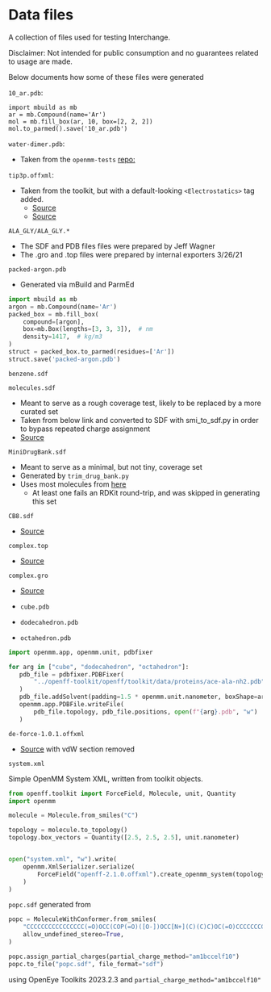 # Data files

A collection of files used for testing Interchange.

Disclaimer: Not intended for public consumption and no guarantees related to usage are made.

Below documents how some of these files were generated

`10_ar.pdb`:

```python3
import mbuild as mb
ar = mb.Compound(name='Ar')
mol = mb.fill_box(ar, 10, box=[2, 2, 2])
mol.to_parmed().save('10_ar.pdb')
```

`water-dimer.pdb`:

- Taken from the `openmm-tests` [repo:](https://github.com/choderalab/openmm-tests/blob/5a7d3b7bee753a384c98f4b6f8bb1460c371935c/energy-continuity/water-dimer.pdb)

`tip3p.offxml`:

- Taken from the toolkit, but with a default-looking `<Electrostatics>` tag added.
  - [Source](https://github.com/openforcefield/openff-toolkit/blob/d0b768a6d2cd0297b34aab3618197604b81d6e03/openff/toolkit/data/test_forcefields/tip3p.offxml)
  - [Source](https://github.com/openforcefield/openff-toolkit/issues/716)

`ALA_GLY/ALA_GLY.*`

- The SDF and PDB files files were prepared by Jeff Wagner
- The .gro and .top files were prepared by internal exporters 3/26/21

`packed-argon.pdb`

- Generated via mBuild and ParmEd

```python
import mbuild as mb
argon = mb.Compound(name='Ar')
packed_box = mb.fill_box(
    compound=[argon],
    box=mb.Box(lengths=[3, 3, 3]),  # nm
    density=1417,  # kg/m3
)
struct = packed_box.to_parmed(residues=['Ar'])
struct.save('packed-argon.pdb')
```

`benzene.sdf`

`molecules.sdf`

- Meant to serve as a rough coverage test, likely to be replaced by a more curated set
- Taken from below link and converted to SDF with smi_to_sdf.py in order to bypass repeated charge assignment
- [Source](https://github.com/openforcefield/open-forcefield-data/blob/8622f00860c507102a4c8ac9088d9e73bc76857e/Utilize-All-Parameters/selected/chosen.smi)

`MiniDrugBank.sdf`

- Meant to serve as a minimal, but not tiny, coverage set
- Generated by `trim_drug_bank.py`
- Uses most molecules from [here](https://github.com/openforcefield/cheminformatics-toolkit-equivalence/pull/2)
  - At least one fails an RDKit round-trip, and was skipped in generating this set

`CB8.sdf`

- [Source](https://github.com/samplchallenges/SAMPL6/blob/c661d3985af7fa0ba8c64a1774cfb2363cd31bda/host_guest/CB8AndGuests/CB8.mol2)

`complex.top`

- [Source](https://raw.githubusercontent.com/samplchallenges/SAMPL6/master/host_guest/SAMPLing/CB8-G3-0/GROMACS/complex.top)

`complex.gro`

- [Source](https://raw.githubusercontent.com/samplchallenges/SAMPL6/master/host_guest/SAMPLing/CB8-G3-0/GROMACS/complex.gro)

- `cube.pdb`
- `dodecahedron.pdb`
- `octahedron.pdb`

```python
import openmm.app, openmm.unit, pdbfixer

for arg in ["cube", "dodecahedron", "octahedron"]:
   pdb_file = pdbfixer.PDBFixer(
       "../openff-toolkit/openff/toolkit/data/proteins/ace-ala-nh2.pdb"
   )
   pdb_file.addSolvent(padding=1.5 * openmm.unit.nanometer, boxShape=arg)
   openmm.app.PDBFile.writeFile(
       pdb_file.topology, pdb_file.positions, open(f"{arg}.pdb", "w")
   )
```

`de-force-1.0.1.offxml`

- [Source](https://github.com/jthorton/de-forcefields/blob/a6f666fc8a3f48d597bfb4db5c46826b9d5d7ed4/deforcefields/offxml/de-force-1.0.1.offxml) with vdW section removed

`system.xml`

Simple OpenMM System XML, written from toolkit objects.

```python
from openff.toolkit import ForceField, Molecule, unit, Quantity
import openmm

molecule = Molecule.from_smiles("C")

topology = molecule.to_topology()
topology.box_vectors = Quantity([2.5, 2.5, 2.5], unit.nanometer)


open("system.xml", "w").write(
    openmm.XmlSerializer.serialize(
        ForceField("openff-2.1.0.offxml").create_openmm_system(topology)
    )
)
```

`popc.sdf` generated from

```python
popc = MoleculeWithConformer.from_smiles(
    "CCCCCCCCCCCCCCCC(=O)OCC(COP(=O)([O-])OCC[N+](C)(C)C)OC(=O)CCCCCCCC=CCCCCCCCC",
    allow_undefined_stereo=True,
)

popc.assign_partial_charges(partial_charge_method="am1bccelf10")
popc.to_file("popc.sdf", file_format="sdf")
```

using OpenEye Toolkits 2023.2.3 and `partial_charge_method="am1bccelf10"`
